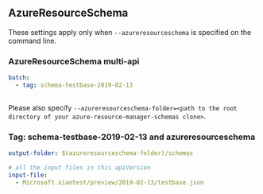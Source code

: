 ## AzureResourceSchema

These settings apply only when `--azureresourceschema` is specified on the command line.

### AzureResourceSchema multi-api

``` yaml $(azureresourceschema) && $(multiapi)
batch:
  - tag: schema-testbase-2019-02-13
  
```

Please also specify `--azureresourceschema-folder=<path to the root directory of your azure-resource-manager-schemas clone>`.

### Tag: schema-testbase-2019-02-13 and azureresourceschema

``` yaml $(tag) == 'schema-testbase-2019-02-13' && $(azureresourceschema)
output-folder: $(azureresourceschema-folder)/schemas

# all the input files in this apiVersion
input-file:
  - Microsoft.xiaotest/preview/2019-02-13/testbase.json
```
